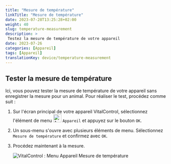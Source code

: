 ```yaml
---
title: "Mesure de température"
linkTitle: "Mesure de température"
date: 2023-07-28T13:25:28+02:00
weight: 40
slug: temperature-measurement
description: >
 Testez la mesure de température de votre appareil
date: 2023-07-26
categories: [Appareil]
tags: [Appareil]
translationKey: device/temperature-measurement
---
```

## Tester la mesure de température

Ici, vous pouvez tester la mesure de température de votre appareil sans enregistrer la mesure pour un animal. Pour réaliser le test, procédez comme suit :

1. Sur l'écran principal de votre appareil VitalControl, sélectionnez l'élément de menu <img src="/icons/device.svg" width="25" align="bottom" alt="Appareil" /> `Appareil` et appuyez sur le bouton `OK`.

2. Un sous-menu s'ouvre avec plusieurs éléments de menu. Sélectionnez `Mesure de température` et confirmez avec `OK`.

3. Procédez maintenant à la mesure.

   ![VitalControl : Menu Appareil Mesure de température](../images/temperature.png "Tester la mesure de température")
